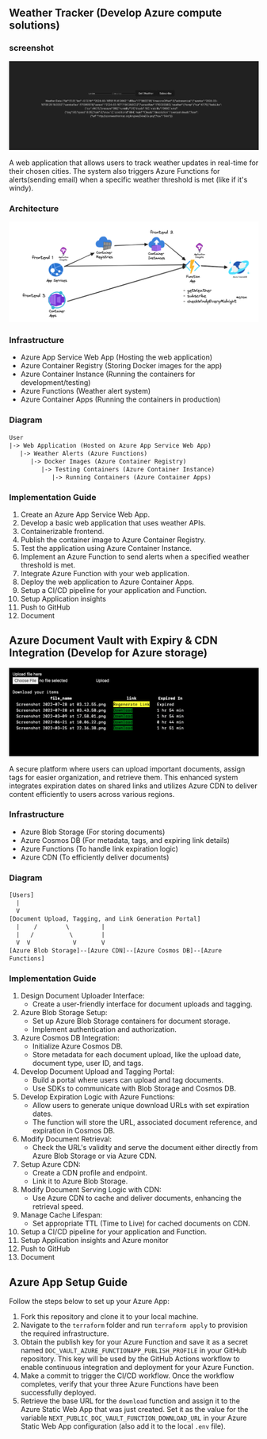 ## Weather Tracker (Develop Azure compute solutions)

### screenshot

![Screenshot](<weater-tracker(az-compute)/screenshot.png>)

A web application that allows users to track weather updates in real-time for their chosen cities. The system also triggers Azure Functions for alerts(sending email) when a specific weather threshold is met (like if it's windy).

### Architecture

![Architecture](<weater-tracker(az-compute)/achitect.png>)

### Infrastructure

- Azure App Service Web App (Hosting the web application)
- Azure Container Registry (Storing Docker images for the app)
- Azure Container Instance (Running the containers for development/testing)
- Azure Functions (Weather alert system)
- Azure Container Apps (Running the containers in production)

### Diagram

```
User
|-> Web Application (Hosted on Azure App Service Web App)
   |-> Weather Alerts (Azure Functions)
      |-> Docker Images (Azure Container Registry)
         |-> Testing Containers (Azure Container Instance)
            |-> Running Containers (Azure Container Apps)
```

### Implementation Guide

1. Create an Azure App Service Web App.
2. Develop a basic web application that uses weather APIs.
3. Containerizable frontend.
4. Publish the container image to Azure Container Registry.
5. Test the application using Azure Container Instance.
6. Implement an Azure Function to send alerts when a specified weather threshold is met.
7. Integrate Azure Function with your web application.
8. Deploy the web application to Azure Container Apps.
9. Setup a CI/CD pipeline for your application and Function.
10. Setup Application insights
11. Push to GitHub
12. Document

## Azure Document Vault with Expiry & CDN Integration (Develop for Azure storage)

<!-- show image from ./screenshot.png -->

![screenshot](/doc-vault-az-storage/screenshot.png)

A secure platform where users can upload important documents, assign tags for easier organization, and retrieve them. This enhanced system integrates expiration dates on shared links and utilizes Azure CDN to deliver content efficiently to users across various regions.

### Infrastructure

- Azure Blob Storage (For storing documents)
- Azure Cosmos DB (For metadata, tags, and expiring link details)
- Azure Functions (To handle link expiration logic)
- Azure CDN (To efficiently deliver documents)

### Diagram

```
[Users]
  |
  V
[Document Upload, Tagging, and Link Generation Portal]
  |    /        \         |
  |   /          \        |
  V  V            V       V
[Azure Blob Storage]--[Azure CDN]--[Azure Cosmos DB]--[Azure Functions]
```

### Implementation Guide

1.  Design Document Uploader Interface:
    - Create a user-friendly interface for document uploads and tagging.
2.  Azure Blob Storage Setup:
    - Set up Azure Blob Storage containers for document storage.
    - Implement authentication and authorization.
3.  Azure Cosmos DB Integration:
    - Initialize Azure Cosmos DB.
    - Store metadata for each document upload, like the upload date, document type, user ID, and tags.
4.  Develop Document Upload and Tagging Portal:
    - Build a portal where users can upload and tag documents.
    - Use SDKs to communicate with Blob Storage and Cosmos DB.
5.  Develop Expiration Logic with Azure Functions:
    - Allow users to generate unique download URLs with set expiration dates.
    - The function will store the URL, associated document reference, and expiration in Cosmos DB.
6.  Modify Document Retrieval:
    - Check the URL's validity and serve the document either directly from Azure Blob Storage or via Azure CDN.
7.  Setup Azure CDN:
    - Create a CDN profile and endpoint.
    - Link it to Azure Blob Storage.
8.  Modify Document Serving Logic with CDN:
    - Use Azure CDN to cache and deliver documents, enhancing the retrieval speed.
9.  Manage Cache Lifespan:
    - Set appropriate TTL (Time to Live) for cached documents on CDN.
10. Setup a CI/CD pipeline for your application and Function.
11. Setup Application insights and Azure monitor
12. Push to GitHub
13. Document

## Azure App Setup Guide

Follow the steps below to set up your Azure App:

1. Fork this repository and clone it to your local machine.
2. Navigate to the `terraform` folder and run `terraform apply` to provision the required infrastructure.
3. Obtain the publish key for your Azure Function and save it as a secret named `DOC_VAULT_AZURE_FUNCTIONAPP_PUBLISH_PROFILE` in your GitHub repository. This key will be used by the GitHub Actions workflow to enable continuous integration and deployment for your Azure Function.
4. Make a commit to trigger the CI/CD workflow. Once the workflow completes, verify that your three Azure Functions have been successfully deployed.
5. Retrieve the base URL for the `download` function and assign it to the Azure Static Web App that was just created. Set it as the value for the variable `NEXT_PUBLIC_DOC_VAULT_FUNCTION_DOWNLOAD_URL` in your Azure Static Web App configuration (also add it to the local `.env` file).
